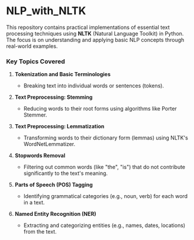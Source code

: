 # NLP_with_NLTK
This repository contains practical implementations of essential text processing techniques using **NLTK** (Natural Language Toolkit) in Python. The focus is on understanding and applying basic NLP concepts through real-world examples.  

### Key Topics Covered  

1. **Tokenization and Basic Terminologies**  
   - Breaking text into individual words or sentences (tokens).  

2. **Text Preprocessing: Stemming**  
   - Reducing words to their root forms using algorithms like Porter Stemmer.  

3. **Text Preprocessing: Lemmatization**  
   - Transforming words to their dictionary form (lemmas) using NLTK's WordNetLemmatizer.  

4. **Stopwords Removal**  
   - Filtering out common words (like "the", "is") that do not contribute significantly to the text's meaning.  

5. **Parts of Speech (POS) Tagging**  
   - Identifying grammatical categories (e.g., noun, verb) for each word in a text.  

6. **Named Entity Recognition (NER)**  
   - Extracting and categorizing entities (e.g., names, dates, locations) from the text. 

